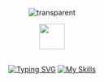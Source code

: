 <div align="center">

  ![transparent](https://capsule-render.vercel.app/api?type=transparent&fontColor=02ce89&text=Frontend%20Developer&height=150&fontSize=60&desc=로이&descAlignY=75&descAlign=78)

  <img src="https://media.giphy.com/media/hvRJCLFzcasrR4ia7z/giphy.gif" width="50px">
  <br/><br/>
 
  <!--
  <img src="https://emoji.slack-edge.com/T0172CCPGUW/party-blob/d7253707fa13e9ee.gif" width="50"/>
  -->
  
  [![Typing SVG](https://readme-typing-svg.herokuapp.com?duration=2000&color=333&center=true&lines=Languages+and+Tools)](https://git.io/typing-svg)
  [![My Skills](https://skillicons.dev/icons?i=js,ts,react,next,vue,nuxt,tailwind,emotion,bootstrap,jenkins,firebase)](https://skillicons.dev)<br/>

</div>
